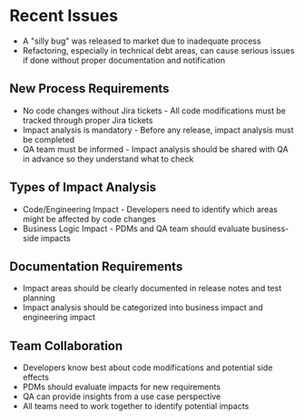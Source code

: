 # Recent Issues
- A "silly bug" was released to market due to inadequate process
- Refactoring, especially in technical debt areas, can cause serious issues if done without proper documentation and notification


## New Process Requirements
- No code changes without Jira tickets - All code modifications must be tracked through proper Jira tickets
- Impact analysis is mandatory - Before any release, impact analysis must be completed
- QA team must be informed - Impact analysis should be shared with QA in advance so they understand what to check

## Types of Impact Analysis
- Code/Engineering Impact - Developers need to identify which areas might be affected by code changes
- Business Logic Impact - PDMs and QA team should evaluate business-side impacts

## Documentation Requirements
- Impact areas should be clearly documented in release notes and test planning
- Impact analysis should be categorized into business impact and engineering impact

## Team Collaboration
- Developers know best about code modifications and potential side effects
- PDMs should evaluate impacts for new requirements
- QA can provide insights from a use case perspective
- All teams need to work together to identify potential impacts